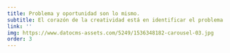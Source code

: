```yaml
---
title: Problema y oportunidad son lo mismo.
subtitle: El corazón de la creatividad está en identificar el problema.
link: ''
img: https://www.datocms-assets.com/5249/1536348182-carousel-03.jpg
order: 3
---
```


